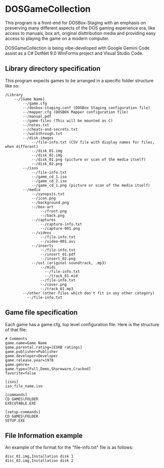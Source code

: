 # DOSGameCollection

This program is a front-end for DOSBox-Staging with an emphasis on preserving many different aspects of the DOS gaming experience era, like access to manuals, box art, original disttribution media and providing easy access to playing the game on a modern computer.

DOSGameCollection is being vibe-developed with Google Gemini Code assist as a C# DotNet 9.0 WinForms project and Visual Studio Code.

## Library directory specification

This program expects games to be arranged in a specific folder structure like so:

```
/Library
    --/[Game Name]
        --/game.cfg
        --/dosbox-staging.conf (DOSBox Staging configuration file)
        --/mapper.cfg (DOSBOX Mapper configuration file)
        --/manual.pdf
        --/game-files (This will be mounted as C)
        --/notes.txt
        --/cheats-and-secrets.txt
        --/walkthrough.txt
        --/disk-images
            --/file-info.txt (CSV file with display names for files, when different)
            --/disk_01.img
            --/disk_02.img
            --/disk_01.png (picture or scan of the media itself)
            --/disk_02.png
        --/isos
            --/file-info.txt
            --/game_cd_1.iso
            --/game_cd_2.iso
            --/game_cd_1.png (picture or scan of the media itself)
        --/media
            --/synopsis.txt
            --/icon.png
            --/background.png
            --/box-art
                --/front.png
                --/back.png
            --/captures
                --/capture-info.txt
                --/capture-001.png
            --/videos
                --/file-info.txt
                --/video-001.avi
            --/inserts
                --/file-info.txt
                --/insert_01.pdf
                --/insert_02.png
            --/ost (original soundtrack, .mp3)
                --/midi
                  --/file-info.txt
                  --/track_01.mid
                --/file-info.txt
                --/cover.png
                --/track_01.mp3
        --/other (other files which don't fit in any other category)
          --/file-info.txt 
```

## Game file specification

Each game has a game.cfg, top level configuration file. Here is the structure of that file:

```
# Comments
game.name=Game Name
game.parental.rating=[ESRB ratings]
game.publisher=Publisher
game.developer=Developer
game.release.year=1978
game.genre=
game.type=[Full,Demo,Shareware,Cracked]
favorite=false

[isos]
iso_file_name.iso

[commands]
CD GAMES\FOLDER
EXECUTABLE.EXE

[setup-commands]
CD GAMES\FOLDER
SETUP.EXE
```

## File Information example

An example of the format for the "file-info.txt" file is as follows:

```
disc_01.img,Installation disk 1
disc_02.img,Installation disk 2
```
